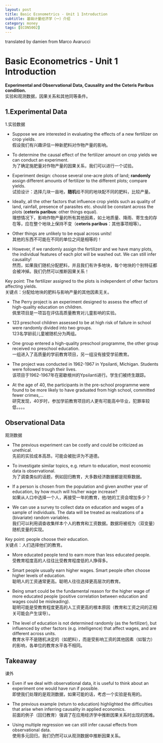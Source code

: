 ```yaml
---
layout: post
title: Basic Econometrics - Unit 1 Introduction
subtitle: 基础计量经济学（一）介绍
category: money
tags: [ECON5002]
---
```


translated by damien from Marco Avarucci

#  Basic Econometrics - Unit 1 Introduction 

**Experimental and Observational Data, Causality and the Ceteris Paribus condition.**  
实验和观测数据，因果关系和其他同等条件。

## **1.Experimental Data**  
1.实验数据

- Suppose we are interested in evaluating the effects of a new fertilizer on crop yields.  
假设我们有兴趣评估一种新肥料对作物产量的影响。

- To determine the causal effect of the fertilizer amount on crop yields we can conduct an experiment.  
为了确定施肥量对作物产量的因果关系，我们可以进行一个试验。

- Experiment design: choose several one-acre plots of land; **randomly** assign different amounts of fertilizer to the different plots; compare yields.  
试验设计：选择几块一亩地，**随机**给不同的地块配不同的肥料，比较产量。

- Ideally, all the other factors that influence crop yields such as quality of land, rainfall, presence of parasites etc. should be constant across the plots (**ceteris paribus**: other things equal).  
理想情况下，影响作物产量的所有其他因素，如土地质量、降雨、寄生虫的存在等，应在整个地块上保持不变（**ceteris paribus**：其他事项相等）。

- Other things are unlikely to be equal across units!  
其他的东西不可能在不同的单位之间是相等的！

- However, if we randomly assign the fertilizer and we have many plots, the individual features of each plot will be washed out. We can still infer causality!  
然而，如果我们随机分配肥料，并且我们有许多地块，每个地块的个别特征都会被冲掉。我们仍然可以推断因果关系！

Key point: The fertilizer assigned to the plots is independent of other factors affecting yields.  
关键点：分配给地块的肥料与影响产量的其他因素无关。

- The Perry project is an experiment designed to assess the effect of high-quality education on children.  
佩里项目是一项旨在评估高质量教育对儿童影响的实验。

- 123 preschool children assessed to be at high risk of failure in school were randomly divided into two groups.  
123名学龄前儿童被随机分为两组。

- One group entered a high-quality preschool programme, the other group received no preschool education.  
一组进入了高质量的学前教育项目，另一组没有接受学前教育。

- The project was conducted in 1962-1967 in Ypsilanti, Michigan. Students were followed trough their lives.  
该项目于1962-1967年在密歇根州的Ypsilanti进行。学生们被终生跟踪。

- At the age of 40, the participants in the pre-school programme were found to be more likely to have graduated from high school, committed fewer crimes,...  
研究发现，40岁时，参加学前教育项目的人更有可能高中毕业，犯罪率较低，。。。

## **Observational Data**  
观测数据

- The previous experiment can be costly and could be criticized as unethical.  
先前的实验成本高昂，可能会被批评为不道德。

- To investigate similar topics, e.g. return to education, most economic data is observational.  
为了调查类似的话题，例如回归教育，大多数经济数据都是观察数据。

- If a person is chosen from the population and given another year of education, by how much will his/her wage increase?  
如果从人口中选择一个人，再接受一年的教育，他/她的工资会增加多少？

- We can use a survey to collect data on education and wages of a sample of individuals. The data will be treated as realizations of a (bivariate) random variables.  
我们可以利用调查收集样本个人的教育和工资数据。数据将被视为（双变量）随机变量的实现。

Key point: people choose their education.  
关键点：人们选择他们的教育。

- More educated people tend to earn more than less educated people.  
受教育程度高的人往往比受教育程度低的人挣得多。

- Smart people usually earn higher wages. Smart people often choose higher levels of education.  
聪明人的工资通常更高。聪明人往往选择更高层次的教育。

- Being smart could be the fundamental reason for the higher wage of more educated people (positive correlation between education and wages could be misleading).  
聪明可能是受教育程度更高的人工资更高的根本原因（教育和工资之间的正相关可能会产生误导）。

- The level of education is not determined randomly (as the fertilizer), but influenced by other factors (e.g. intelligence) that affect wages, and are different across units.  
教育水平不是随机决定的（如肥料），而是受影响工资的其他因素（如智力）的影响，各单位的教育水平各不相同。

## **Takeaway**  
课外

- Even if we deal with observational data, it is useful to think about an experiment one would have run if possible.  
即使我们处理的是观测数据，如果可能的话，考虑一个实验是有用的。

- The previous example (return to education) highlighted the difficulties that arise when inferring causality in applied economics.  
前面的例子（回归教育）强调了在应用经济学中推断因果关系时出现的困难。

- Using multiple regression we can still infer causal effects from observational data.  
使用多元回归，我们仍然可以从观测数据中推断因果关系。


<script type="text/javascript" id="MathJax-script" async
  src="https://cdn.jsdelivr.net/npm/mathjax@3/es5/tex-svg.js">
</script>


